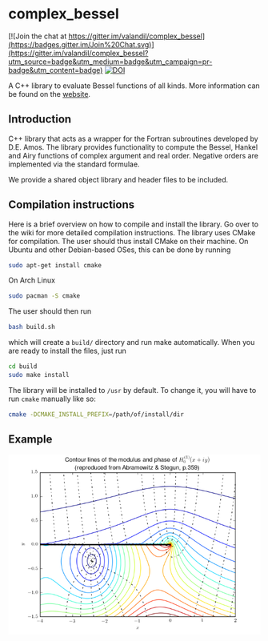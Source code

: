 complex_bessel
==============

[![Join the chat at https://gitter.im/valandil/complex_bessel](https://badges.gitter.im/Join%20Chat.svg)](https://gitter.im/valandil/complex_bessel?utm_source=badge&utm_medium=badge&utm_campaign=pr-badge&utm_content=badge)
[![DOI](https://zenodo.org/badge/doi/10.5281/zenodo.11077.png)](http://dx.doi.org/10.5281/zenodo.11077)

A C++ library to evaluate Bessel functions of all kinds. More information can 
be found on the [website](http://valandil.github.io/complex_bessel).

## Introduction

C++ library that acts as a wrapper for the Fortran subroutines developed by D.E. Amos.
The library provides functionality to compute the Bessel, Hankel and Airy functions of
complex argument and real order. Negative orders are implemented via the standard formulae.

We provide a shared object library and header files to be included.

## Compilation instructions

Here is a brief overview on how to compile and install the library. Go over to the wiki
for more detailed compilation instructions.
The library uses CMake for compilation. The user should thus install CMake
on their machine. On Ubuntu and other Debian-based OSes, this can be done
by running
  ```bash
  sudo apt-get install cmake
  ```
On Arch Linux
  ```bash
  sudo pacman -S cmake
  ```

The user should then run
  ```bash
  bash build.sh
  ```
which will create a `build/` directory and run make automatically. When
you are ready to install the files, just run 
  ```bash
  cd build
  sudo make install
  ```
The library will be installed to `/usr` by default. To change
it, you will have to run `cmake` manually like so:
  ```bash
  cmake -DCMAKE_INSTALL_PREFIX=/path/of/install/dir
 ```

## Example
![Contours of Hankel function](/tests/contours.png)
